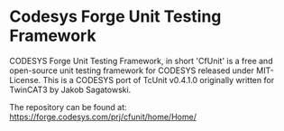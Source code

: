 # Codesys Forge Unit Testing Framework
CODESYS Forge Unit Testing Framework, in short 'CfUnit' is a free and open-source unit testing framework for CODESYS released under MIT-License.
This is a CODESYS port of TcUnit v0.4.1.0 originally written for TwinCAT3 by Jakob Sagatowski.
 
The repository can be found at:
https://forge.codesys.com/prj/cfunit/home/Home/
